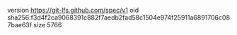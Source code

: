 version https://git-lfs.github.com/spec/v1
oid sha256:f3d4f2ca9068391c882f7aedb2fad58c1504e974f25911a6891706c087bae63f
size 5766
